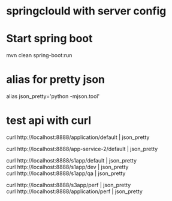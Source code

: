 # springclould with server config

# Start spring boot  
mvn clean spring-boot:run

# alias for pretty json  
alias json_pretty='python -mjson.tool'  

# test api with curl  
curl http://localhost:8888/application/default | json_pretty  

curl http://localhost:8888/app-service-2/default | json_pretty  

curl http://localhost:8888/s1app/default | json_pretty  
curl http://localhost:8888/s1app/dev | json_pretty  
curl http://localhost:8888/s1app/qa | json_pretty  

curl http://localhost:8888/s3app/perf | json_pretty  
curl http://localhost:8888/application/perf | json_pretty  
